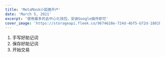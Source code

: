 ```yaml
---
title: 'MetaMask小狐狸开户'
date: 'March 5, 2021'
excerpt: '使用最多的去中心化钱包，安装Google插件即可'
cover_image: 'https://storageapi.fleek.co/9674628e-724d-4bf5-b72d-1881b66105ed-bucket/metamask-pic.png'
---
```


1. 手写好助记词
2. 保存好助记词
3. 开始交易
